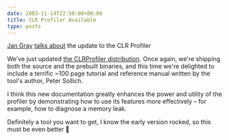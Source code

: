 ```yaml
---
date: 2003-11-14T22:50:00+00:00
title: CLR Profiler Available
type: posts
---
```

[Jan Gray](http://blogs.gotdotnet.com/jangr) [talks about](http://blogs.gotdotnet.com/jangr/permalink.aspx/114cc4bd-34b3-4082-8e5e-d3a0e4aed8ce) the update to the CLR Profiler

We've just updated [the CLRProfiler distribution](http://www.microsoft.com/downloads/details.aspx?FamilyId=86CE6052-D7F4-4AEB-9B7A-94635BEEBDDA&#038;displaylang=en). Once again, we're shipping both the source and the prebuilt binaries, and this time we're delighted to include a terrific ~100 page tutorial and reference manual written by the tool's author, Peter Sollich.

I think this new documentation greatly enhances the power and utility of the profiler by demonstrating how to use its features more effectively – for example, how to diagnose a memory leak. </ul>

Definitely a tool you want to get, I know the early version rocked, so this must be even better 🙂
